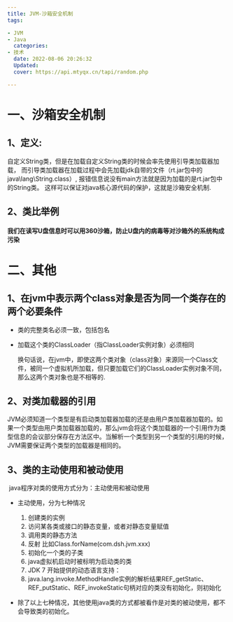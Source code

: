 ```yaml
---
title: JVM-沙箱安全机制
tags:

- JVM
- Java
  categories:
- 技术
  date: 2022-08-06 20:26:32
  Updated:
  cover: https://api.mtyqx.cn/tapi/random.php

---
```


# 一、沙箱安全机制

## 1、定义:

自定义String类，但是在加载自定义String类的时候会率先使用引导类加载器加载，
而引导类加载器在加载过程中会先加载jdk自带的文件（rt.jar包中的java\lang\String.class）,
报错信息说没有main方法就是因为加载的是rt.jar包中的String类。
这样可以保证对java核心源代码的保护，这就是沙箱安全机制.

## 2、类比举例

#### 我们在读写U盘信息时可以用360沙箱，防止U盘内的病毒等对沙箱外的系统构成污染

# 二、其他

## 1、在jvm中表示两个class对象是否为同一个类存在的两个必要条件

- 类的完整类名必须一致，包括包名
- 加载这个类的ClassLoader（指ClassLoader实例对象）必须相同

  换句话说，在jvm中，即使这两个类对象（class对象）来源同一个Class文件，被同一个虚拟机所加载，但只要加载它们的ClassLoader实例对象不同，那么这两个类对象也是不相等的.

## 2、对类加载器的引用

JVM必须知道一个类型是有启动类加载器加载的还是由用户类加载器加载的。如果一个类型由用户类加载器加载的，那么jvm会将这个类加载器的一个引用作为类型信息的会议部分保存在方法区中。当解析一个类型到另一个类型的引用的时候，JVM需要保证两个类型的加载器是相同的。

## 3、类的主动使用和被动使用

​ java程序对类的使用方式分为：主动使用和被动使用

- 主动使用，分为七种情况

  1. 创建类的实例
  2. 访问某各类或接口的静态变量，或者对静态变量赋值
  3. 调用类的静态方法
  4. 反射 比如Class.forName(com.dsh.jvm.xxx)
  5. 初始化一个类的子类
  6. java虚拟机启动时被标明为启动类的类
  7. JDK 7 开始提供的动态语言支持：
  8. java.lang.invoke.MethodHandle实例的解析结果REF_getStatic、REF_putStatic、REF_invokeStatic句柄对应的类没有初始化，则初始化

- 除了以上七种情况，其他使用java类的方式都被看作是对类的被动使用，都不会导致类的初始化。


